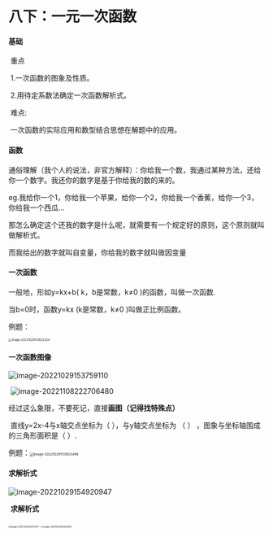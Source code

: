 # **八下：一元一次函数**

#### **基础**

​    重点

​    1.一次函数的图象及性质。

​    2.用待定系数法确定一次函数解析式。

​    难点:

​    一次函数的实际应用和数型结合思想在解题中的应用。



#### 函数

通俗理解（我个人的说法，非官方解释）：你给我一个数，我通过某种方法，还给你一个数字。我还你的数字是基于你给我的数的来的。

eg.我给你一个1，你给我一个苹果，给你一个2，你给我一个香蕉，给你一个3，你给我一个西瓜...

那怎么确定这个还我的数字是什么呢，就需要有一个规定好的原则，这个原则就叫做解析式。

而我给出的数字就叫自变量，你给我的数字就叫做因变量



#### 一次函数

 一般地，形如y=kx+b( k，b是常数，k≠0 )的函数，叫做一次函数.

当b=0时，函数y=kx (k是常数，k≠0 )叫做正比例函数。

例题：

<img src="C:\Users\lenovo\AppData\Roaming\Typora\typora-user-images\image-20221029153622324.png" alt="image-20221029153622324" style="zoom:40%;" />



#### 一次函数图像

![image-20221029153759110](C:\Users\lenovo\AppData\Roaming\Typora\typora-user-images\image-20221029153759110.png)

​		![image-20221108222706480](C:\Users\lenovo\AppData\Roaming\Typora\typora-user-images\image-20221108222706480.png)

​		经过这么象限，不要死记，直接**画图（记得找特殊点）**

​		直线y=2x-4与x轴交点坐标为（   ），与y轴交点坐标为 （  ） ，图象与坐标轴围成的三角形面积是（     ）.

​	例题：<img src="C:\Users\lenovo\AppData\Roaming\Typora\typora-user-images\image-20221029153923496.png" alt="image-20221029153923496" style="zoom:47%;" />















#### 求解析式

<img src="C:\Users\lenovo\AppData\Roaming\Typora\typora-user-images\image-20221029154920947.png" alt="image-20221029154920947" />

​	**求解析式**

<img src="C:\Users\lenovo\AppData\Roaming\Typora\typora-user-images\image-20221029155004371.png" alt="image-20221029155004371" style="zoom:30%;" />

<img src="C:\Users\lenovo\AppData\Roaming\Typora\typora-user-images\image-20221029155324055.png" alt="image-20221029155324055" style="zoom:30%;" />